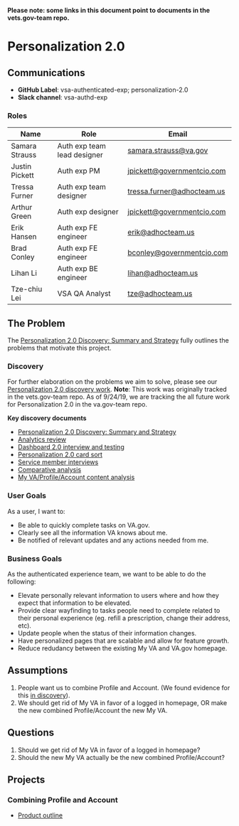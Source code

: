 __Please note: some links in this document point to documents in the vets.gov-team repo.__

# Personalization 2.0

## Communications

- **GitHub Label**: vsa-authenticated-exp; personalization-2.0
- **Slack channel**: vsa-authd-exp

### Roles

|Name|Role|Email|
|----|----|-----|
|Samara Strauss |Auth exp team lead designer| samara.strauss@va.gov |
|Justin Pickett |Auth exp PM| jpickett@governmentcio.com |
|Tressa Furner |Auth exp team designer| tressa.furner@adhocteam.us |
|Arthur Green |Auth exp designer| jpickett@governmentcio.com |
|Erik Hansen | Auth exp FE engineer| erik@adhocteam.us |
|Brad Conley | Auth exp FE engineer| bconley@governmentcio.com |
|Lihan Li | Auth exp BE engineer | lihan@adhocteam.us |
|Tze-chiu Lei | VSA QA Analyst | tze@adhocteam.us |


## The Problem

The [Personalization 2.0 Discovery: Summary and Strategy](https://github.com/department-of-veterans-affairs/vets.gov-team/blob/master/Products/Identity/Personalization/Personalization%202.0/Discovery%20%26%20Research/Personalization%202.0%20Discovery%20Summary%20%26%20Strategy.md) fully outlines the problems that motivate this project.

### Discovery

For further elaboration on the problems we aim to solve, please see our [Personalization 2.0 discovery work](https://github.com/department-of-veterans-affairs/vets.gov-team/tree/master/Products/Identity/Personalization/Personalization%202.0). **Note**: This work was originally tracked in the vets.gov-team repo. As of 9/24/19, we are tracking the all future work for Personalization 2.0 in the va.gov-team repo.

**Key discovery documents**

- [Personalization 2.0 Discovery: Summary and Strategy](https://github.com/department-of-veterans-affairs/vets.gov-team/blob/master/Products/Identity/Personalization/Personalization%202.0/Discovery%20%26%20Research/Personalization%202.0%20Discovery%20Summary%20%26%20Strategy.md)
- [Analytics review](https://github.com/department-of-veterans-affairs/vets.gov-team/blob/master/Products/Identity/Personalization/Personalization%202.0/Analytics/Analytics.md)
- [Dashboard 2.0 interview and testing](https://github.com/department-of-veterans-affairs/vets.gov-team/blob/master/Products/Identity/Personalization/Personalization%202.0/Discovery%20%26%20Research/Dashboard%20interviews/Research%20Summary.md)
- [Personalization 2.0 card sort](https://github.com/department-of-veterans-affairs/vets.gov-team/blob/master/Products/Identity/Personalization/Personalization%202.0/Discovery%20%26%20Research/Card%20sort/Research%20Summary.md)
- [Service member interviews](https://github.com/department-of-veterans-affairs/vets.gov-team/tree/master/Products/Identity/Personalization/Personalization%202.0/Discovery%20%26%20Research/Service%20Member%20Interviews)
- [Comparative analysis](https://github.com/department-of-veterans-affairs/vets.gov-team/tree/master/Products/Identity/Personalization/Personalization%202.0/Discovery%20%26%20Research/Comparative%20Analysis)
- [My VA/Profile/Account content analysis](https://github.com/department-of-veterans-affairs/vets.gov-team/tree/master/Products/Identity/Personalization/Personalization%202.0/Discovery%20%26%20Research/Content%20analysis)

### User Goals

As a user, I want to:

- Be able to quickly complete tasks on VA.gov.
- Clearly see all the information VA knows about me.
- Be notified of relevant updates and any actions needed from me.

### Business Goals

As the authenticated experience team, we want to be able to do the following:

- Elevate personally relevant information to users where and how they expect that information to be elevated.
- Provide clear wayfinding to tasks people need to complete related to their personal experience (eg. refill a prescription, change their address, etc).
- Update people when the status of their information changes.
- Have personalized pages that are scalable and allow for feature growth.
- Reduce redudancy between the existing My VA and VA.gov homepage.

## Assumptions

1. People want us to combine Profile and Account. (We found evidence for this [in discovery](https://github.com/department-of-veterans-affairs/vets.gov-team/blob/master/Products/Identity/Personalization/Personalization%202.0/Discovery%20%26%20Research/Personalization%202.0%20Discovery%20Summary%20%26%20Strategy.md#observations-profileaccount)).
2. We should get rid of My VA in favor of a logged in homepage, OR make the new combined Profile/Account the new My VA.

## Questions

1. Should we get rid of My VA in favor of a logged in homepage?
2. Should the new My VA actually be the new combined Profile/Account?

## Projects

### Combining Profile and Account

- [Product outline](https://github.com/department-of-veterans-affairs/va.gov-team/blob/master/products/identity-personalization/personalization%202.0/Combine%20Profile%20and%20Account/README.md)
